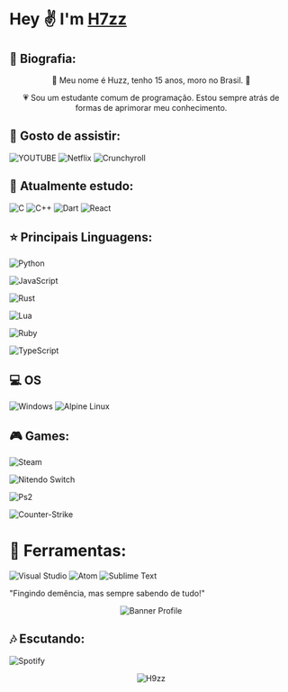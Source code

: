 # Hey ✌️ I'm [H7zz](https://github.com/H9zz)

## 📗 Biografia:

<p align="center">🐷 Meu nome é Huzz, tenho 15 anos, moro no Brasil. 🐷 
</p>

<p align="center">💗 Sou um estudante comum de programação. Estou sempre atrás de formas de aprimorar meu conhecimento.
</p>


## 🎈 Gosto de assistir:

 ![YOUTUBE](https://img.shields.io/badge/YouTube-FF0000?style=for-the-badge&logo=youtube&logoColor=white)
 ![Netflix](https://img.shields.io/badge/Netflix-E50914?style=for-the-badge&logo=netflix&logoColor=white)
 ![Crunchyroll](https://img.shields.io/badge/Crunchyroll-F47521?style=for-the-badge&logo=crunchyroll&logoColor=white)

## 🎒 Atualmente estudo:

 ![C](https://img.shields.io/badge/C-00599C?style=for-the-badge&logo=c&logoColor=white)
 ![C++](https://img.shields.io/badge/C%2B%2B-00599C?style=for-the-badge&logo=c%2B%2B&logoColor=white)
 ![Dart](https://img.shields.io/badge/Dart-0175C2?style=for-the-badge&logo=dart&logoColor=white)
 ![React](https://img.shields.io/badge/React-20232A?style=for-the-badge&logo=react&logoColor=61DAFB)
## ⭐ Principais Linguagens:

 ![Python](https://img.shields.io/badge/python%20-%2314354C.svg?&style=for-the-badge&logo=python&logoColor=white)
 
 ![JavaScript](https://img.shields.io/badge/javascript%20-%23323330.svg?&style=for-the-badge&logo=javascript&logoColor=%23F7DF1E)

 ![Rust](https://img.shields.io/badge/rust%20-%2314354C.svg?&style=for-the-badge&logo=rust&logoColor=white)
 
 ![Lua](https://img.shields.io/badge/Lua-2C2D72?style=for-the-badge&logo=lua&logoColor=white)
 
 ![Ruby](https://img.shields.io/badge/Ruby-CC342D?style=for-the-badge&logo=ruby&logoColor=white)

 ![TypeScript](https://img.shields.io/badge/TypeScript-007ACC?style=for-the-badge&logo=typescript&logoColor=white)

## 💻 OS
 ![Windows](https://img.shields.io/badge/Windows-0078D6?style=for-the-badge&logo=windows&logoColor=white)
 ![Alpine Linux](https://img.shields.io/badge/Alpine_Linux-0D597F?style=for-the-badge&logo=alpine-linux&logoColor=white)
 
## 🎮 Games:

![Steam](https://img.shields.io/badge/Steam-000000?style=for-the-badge&logo=steam&logoColor=white)

![Nitendo Switch](https://img.shields.io/badge/Nintendo_Switch-E60012?style=for-the-badge&logo=nintendo-switch&logoColor=white)

![Ps2](https://img.shields.io/badge/PlayStation-003791?style=for-the-badge&logo=playstation&logoColor=white)

![Counter-Strike](https://img.shields.io/badge/Counter_Strike-000000?style=for-the-badge&logo=counter-strike&logoColor=white)

# 🔧 Ferramentas:

![Visual Studio](https://img.shields.io/badge/-007ACC?style=flat&logo=Visual-Studio-Code&logoColor=white&link=https://github.com/H9zz "Visual Studio")
![Atom](https://img.shields.io/badge/-007ACC?style=flat&logo=Atom&logoColor=white&link=https://github.com/0xKonrad "Atom")
![Sublime Text](https://img.shields.io/badge/-007ACC?style=flat&logo=Sublime-Text&logoColor=white&link=https://github.com/0xKonrad "Sublime Text")

"Fingindo demência, mas sempre sabendo de tudo!" 
<p align="center"><img src="https://media.discordapp.net/attachments/790300035078160394/791777766563119114/o1601565086274293.png" alt="Banner Profile"/></p>

<p align="left">

## 🎶 Escutando:

![Spotify](https://now-playing-codestackr.vercel.app/api/spotify-playing)

<p align="center"><img src="https://github-readme-stats.vercel.app/api?username=H9zz&theme=graywhite&show_icons=true" alt="H9zz"/></p>


